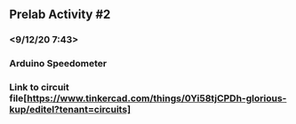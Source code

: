 ## Prelab Activity #2
### <Rojien Mancao>
### <9/12/20 7:43>
### Arduino Speedometer

### Link to circuit file[https://www.tinkercad.com/things/0Yi58tjCPDh-glorious-kup/editel?tenant=circuits]